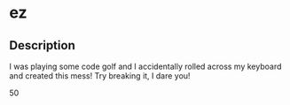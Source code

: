 # ez

## Description
I was playing some code golf and I accidentally rolled across my keyboard and created this mess! Try breaking it, I dare you!

50
